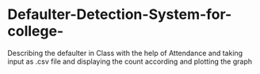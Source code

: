 # Defaulter-Detection-System-for-college-
Describing the defaulter in Class with the help of Attendance and taking input as .csv file and displaying the count according and plotting the graph 
